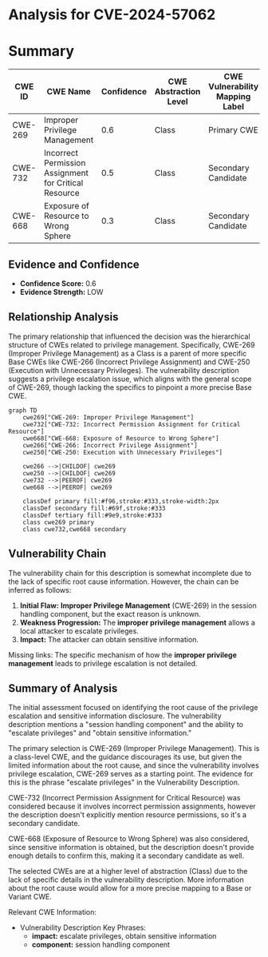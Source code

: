 # Analysis for CVE-2024-57062

# Summary
| CWE ID | CWE Name | Confidence | CWE Abstraction Level | CWE Vulnerability Mapping Label | CWE-Vulnerability Mapping Notes |
|---|---|---|---|---|---|
| CWE-269 | Improper Privilege Management | 0.6 | Class | Primary CWE | Discouraged |
| CWE-732 | Incorrect Permission Assignment for Critical Resource | 0.5 | Class | Secondary Candidate | Allowed-with-Review |
| CWE-668 | Exposure of Resource to Wrong Sphere | 0.3 | Class | Secondary Candidate | Discouraged |

## Evidence and Confidence

*   **Confidence Score:** 0.6
*   **Evidence Strength:** LOW

## Relationship Analysis
The primary relationship that influenced the decision was the hierarchical structure of CWEs related to privilege management. Specifically, CWE-269 (Improper Privilege Management) as a Class is a parent of more specific Base CWEs like CWE-266 (Incorrect Privilege Assignment) and CWE-250 (Execution with Unnecessary Privileges). The vulnerability description suggests a privilege escalation issue, which aligns with the general scope of CWE-269, though lacking the specifics to pinpoint a more precise Base CWE.

```mermaid
graph TD
    cwe269["CWE-269: Improper Privilege Management"]
    cwe732["CWE-732: Incorrect Permission Assignment for Critical Resource"]
    cwe668["CWE-668: Exposure of Resource to Wrong Sphere"]
    cwe266["CWE-266: Incorrect Privilege Assignment"]
    cwe250["CWE-250: Execution with Unnecessary Privileges"]

    cwe266 -->|CHILDOF| cwe269
    cwe250 -->|CHILDOF| cwe269
    cwe732 -->|PEEROF| cwe269
    cwe668 -->|PEEROF| cwe269

    classDef primary fill:#f96,stroke:#333,stroke-width:2px
    classDef secondary fill:#69f,stroke:#333
    classDef tertiary fill:#9e9,stroke:#333
    class cwe269 primary
    class cwe732,cwe668 secondary
```

## Vulnerability Chain
The vulnerability chain for this description is somewhat incomplete due to the lack of specific root cause information. However, the chain can be inferred as follows:
1.  **Initial Flaw:** **Improper Privilege Management** (CWE-269) in the session handling component, but the exact reason is unknown.
2.  **Weakness Progression:** The **improper privilege management** allows a local attacker to escalate privileges.
3.  **Impact:** The attacker can obtain sensitive information.

Missing links: The specific mechanism of how the **improper privilege management** leads to privilege escalation is not detailed.

## Summary of Analysis
The initial assessment focused on identifying the root cause of the privilege escalation and sensitive information disclosure. The vulnerability description mentions a "session handling component" and the ability to "escalate privileges" and "obtain sensitive information."

The primary selection is CWE-269 (Improper Privilege Management). This is a class-level CWE, and the guidance discourages its use, but given the limited information about the root cause, and since the vulnerability involves privilege escalation, CWE-269 serves as a starting point. The evidence for this is the phrase "escalate privileges" in the Vulnerability Description.

CWE-732 (Incorrect Permission Assignment for Critical Resource) was considered because it involves incorrect permission assignments, however the description doesn't explicitly mention resource permissions, so it's a secondary candidate.

CWE-668 (Exposure of Resource to Wrong Sphere) was also considered, since sensitive information is obtained, but the description doesn't provide enough details to confirm this, making it a secondary candidate as well.

The selected CWEs are at a higher level of abstraction (Class) due to the lack of specific details in the vulnerability description. More information about the root cause would allow for a more precise mapping to a Base or Variant CWE.

Relevant CWE Information:
- Vulnerability Description Key Phrases:
  - **impact:** escalate privileges, obtain sensitive information
  - **component:** session handling component
